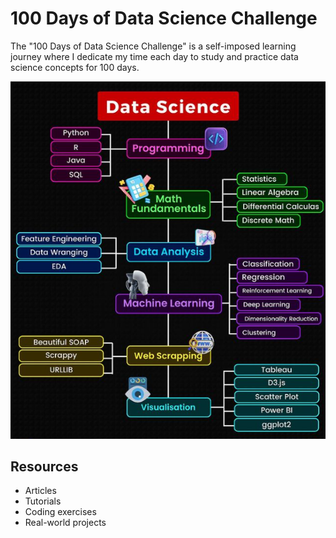 # 100 Days of Data Science Challenge

The "100 Days of Data Science Challenge" is a self-imposed learning journey where I dedicate my time each day to study and practice data science concepts for 100 days.

![Roadmap](https://github.com/Shivani-Sharma-23/100_Days_of_DataScience/blob/main/Data_Science_Roadmap.png)

## Resources

- Articles
- Tutorials
- Coding exercises
- Real-world projects
